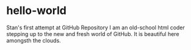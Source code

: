 # hello-world
Stan's first attempt at GitHub Repository
I am an old-school html coder stepping up to the new and fresh world of GitHub.  It is beautiful here amongsth the clouds.
